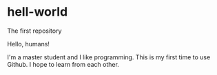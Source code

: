 # hell-world
The first repository

Hello, humans!

I'm a master student and I like programming. This is my first time to use Github.
I hope to learn from each other.
